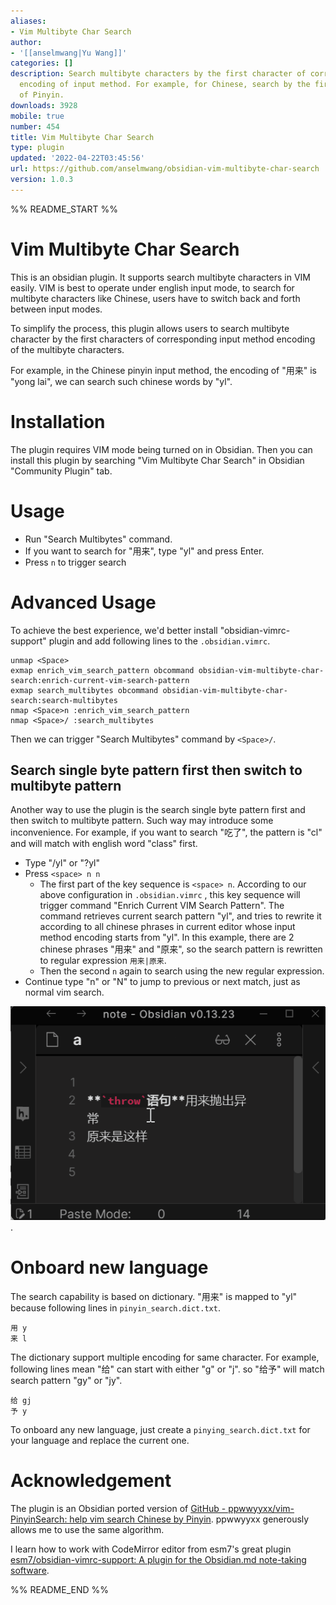 ```yaml
---
aliases:
- Vim Multibyte Char Search
author:
- '[[anselmwang|Yu Wang]]'
categories: []
description: Search multibyte characters by the first character of corresponding ASCII
  encoding of input method. For example, for Chinese, search by the first character
  of Pinyin.
downloads: 3928
mobile: true
number: 454
title: Vim Multibyte Char Search
type: plugin
updated: '2022-04-22T03:45:56'
url: https://github.com/anselmwang/obsidian-vim-multibyte-char-search
version: 1.0.3
---
```


%% README_START %%

# Vim Multibyte Char Search

This is an obsidian plugin. It supports search multibyte characters in VIM easily. VIM is best to operate under english input mode, to search for multibyte characters like Chinese, users have to switch back and forth between input modes.

To simplify the process, this plugin allows users to search multibyte character by the first characters of corresponding input method encoding of the multibyte characters. 

For example, in the Chinese pinyin input method, the encoding of "用来" is "yong lai", we can search such chinese words by "yl".

# Installation

The plugin requires VIM mode being turned on in Obsidian. Then you can install this plugin by searching "Vim Multibyte Char Search" in Obsidian "Community Plugin" tab.

# Usage
- Run "Search Multibytes" command.
- If you want to search for "用来", type "yl" and press Enter.
- Press `n` to trigger search


# Advanced Usage

To achieve the best experience, we'd better install "obsidian-vimrc-support" plugin and add following lines to the `.obsidian.vimrc`.
```
unmap <Space>
exmap enrich_vim_search_pattern obcommand obsidian-vim-multibyte-char-search:enrich-current-vim-search-pattern
exmap search_multibytes obcommand obsidian-vim-multibyte-char-search:search-multibytes
nmap <Space>n :enrich_vim_search_pattern
nmap <Space>/ :search_multibytes
```

Then we can trigger "Search Multibytes" command by `<Space>/`.

## Search single byte pattern first then switch to multibyte pattern
Another way to use the plugin is the search single byte pattern first and then switch to multibyte pattern. Such way may introduce some inconvenience. For example, if you want to search "吃了", the pattern is "cl" and will match with english word "class" first.

- Type "/yl" or "?yl"
- Press `<space> n n`
    - The first part of the key sequence is `<space> n`. According to our above configuration in `.obsidian.vimrc` , this key sequence will trigger command "Enrich Current VIM Search Pattern". The command retrieves current search pattern "yl", and tries to rewrite it according to all chinese phrases in current editor whose input method encoding starts from "yl". In this example, there are 2 chinese phrases "用来" and "原来", so the search pattern is rewritten to regular expression `用来|原来`.
    - Then the second `n` again to search using the new regular expression.
- Continue type "n" or "N" to jump to previous or next match, just as normal vim search.

![](https://raw.githubusercontent.com/anselmwang/obsidian-vim-multibyte-char-search/HEAD/docs/images/Animation.gif).

# Onboard new language

The search capability is based on dictionary. "用来" is mapped to "yl" because following lines in `pinyin_search.dict.txt`.
```
用 y
来 l
```
The dictionary support multiple encoding for same character. For example, following lines mean "给" can start with either "g" or "j". so "给予" will match search pattern "gy" or "jy".
```
给 gj
予 y
```

To onboard any new language, just create a `pinying_search.dict.txt` for your language and replace the current one.

# Acknowledgement

The plugin is an Obsidian ported version of [GitHub - ppwwyyxx/vim-PinyinSearch: help vim search Chinese by Pinyin](https://github.com/ppwwyyxx/vim-PinyinSearch). ppwwyyxx generously allows me to use the same algorithm.

I learn how to work with CodeMirror editor from esm7's great plugin [esm7/obsidian-vimrc-support: A plugin for the Obsidian.md note-taking software](https://github.com/esm7/obsidian-vimrc-support). 


%% README_END %%